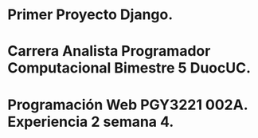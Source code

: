 # Primer Proyecto Django.
# Carrera Analista Programador Computacional Bimestre 5 DuocUC.
# Programación Web PGY3221 002A. Experiencia 2 semana 4.
